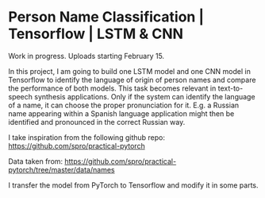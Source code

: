 # Person Name Classification | Tensorflow | LSTM & CNN

Work in progress. Uploads starting February 15.

In this project, I am going to build one LSTM model and one CNN model in Tensorflow to identify the language of origin of person names and compare the performance of both models.
This task becomes relevant in text-to-speech synthesis applications. Only if the system can identify the language of a name, it can choose the proper pronunciation for it. 
E.g. a Russian name appearing within a Spanish language application might then be identified and pronounced in the correct Russian way.

I take inspiration from the following github repo: https://github.com/spro/practical-pytorch 

Data taken from: https://github.com/spro/practical-pytorch/tree/master/data/names 

I transfer the model from PyTorch to Tensorflow and modify it in some parts.

